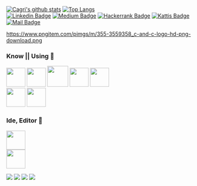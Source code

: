 <!--
      [![Cagri's github stats](https://github-readme-stats.vercel.app/api?username=esencgr&show_icons=true&theme=tokyonight&hide=prs)](https://github.com/esncgr/github-readme-stats)
-->

[![Cagri's github stats](https://github-readme-stats.vercel.app/api?username=esencgr&show_icons=true&theme=tokyonight)](https://github.com/esncgr/github-readme-stats)
[![Top Langs](https://github-readme-stats.vercel.app/api/top-langs/?username=esencgr&langs_count=9&hide=javascript,html,css,assembly&layout=compact&theme=tokyonight)](https://github.com/esencgr/github-readme-stats)   
[![Linkedin Badge](https://img.shields.io/badge/linkedin-blue?style=for-the-badge&logo=linkedin)](https://www.linkedin.com/in/%C3%A7a%C4%9Fr%C4%B1-esen-b0aa93109/) 
[![Medium Badge](https://img.shields.io/badge/medium-gray?style=for-the-badge&logo=Medium)](https://medium.com/cgresen)
[![Hackerrank Badge](https://img.shields.io/badge/hackerrank-black?style=for-the-badge&logo=Hackerrank)](https://www.hackerrank.com/esencgr)
[![Kattis Badge](https://img.shields.io/badge/kattis%20tr%20ranking-darkgreen?style=for-the-badge&logo=Kattis)](https://open.kattis.com/countries/TUR) 
[![Mail Badge](https://img.shields.io/badge/esencgr@gmail.com-c14438?style=for-the-badge&logo=Gmail&logoColor=white&link=mailto:esencgr@gmail.com)](mailto:esencgr@gmail.com)



<!--
      -   I'm currently **#5 in Turkey** on Kattis ICPC Programming Competition. Problem Solving & Algorithm Development.
      -   I’m currently working on **Python · C/C++ · Git · Linux**.
      -   I have knowledge on **Software & Algorithm · Image and Video Processing · Embedded Software.**
      -   I'm developing my skills in **Python** and trending areas such as **Data Analysis · Computer Vision · Machine Learning.**
      -   I'm interested in new jobs such as : **Algorithm Developer · Software Developer · Embedded Software Engineer · Computer Vision Engineer.**
      -->

<!--
      ### I’m currently working on Python, Linux, Fedora, OpenCv, PyQt, PySide, Qt, QML, SQL, Pandas, Matplotlib, Seaborn, PLotly
       <p align="left">
      <img alt="python" src="https://raw.githubusercontent.com/github/explore/80688e429a7d4ef2fca1e82350fe8e3517d3494d/topics/python/python.png" width="40" height="40"/>
      <img  alt="linux" src="https://raw.githubusercontent.com/github/explore/80688e429a7d4ef2fca1e82350fe8e3517d3494d/topics/linux/linux.png" width="40" height="40">
      <img  alt="fedoralinux" src="https://avatars3.githubusercontent.com/u/38725477?s=200&v=4" width="40" height="40" />
      <img alt="opencv" src="https://avatars1.githubusercontent.com/u/5009934?s=200&v=4"  width="40" height="40"/> 
      <img alt="pyqt" src="https://upload.wikimedia.org/wikipedia/commons/thumb/e/e6/Python_and_Qt.svg/160px-Python_and_Qt.svg.png" width="40" height="40"/> 
      <img alt="qt" src="https://raw.githubusercontent.com/github/explore/80688e429a7d4ef2fca1e82350fe8e3517d3494d/topics/qt/qt.png" width="40" height="40"/> 
      <img alt="qml" src="https://avatars2.githubusercontent.com/u/8034039?v=3&s=400.png"  width="40" height="40"/>
      <img alt="SQL" src="https://raw.githubusercontent.com/github/explore/80688e429a7d4ef2fca1e82350fe8e3517d3494d/topics/sql/sql.png" width="40" height="40" />
      <img alt="pandas" src="https://avatars1.githubusercontent.com/u/21206976?s=200&v=4" width="40" height="40" />
      <img alt="matplotlib" src="https://avatars0.githubusercontent.com/u/215947?s=200&v=4" width="40" height="40" />
      <img  alt="seaborn" src="https://raw.githubusercontent.com/mwaskom/seaborn/211cabb09bb9228635bdd80f74f7591d36d7b2a7/doc/_static/logo-wide-lightbg.svg" width="40" height="40">
      <img alt="plotly" src="https://avatars2.githubusercontent.com/u/5997976?s=200&v=4" width="40" height="40" />
      </p>
      ### I’m currently learning CPP, Flask, Tensorflow, Folium, BashProgramming
      <p align="left">
      <img alt="c++" src="https://raw.githubusercontent.com/github/explore/80688e429a7d4ef2fca1e82350fe8e3517d3494d/topics/cpp/cpp.png" width="40" height="40"/> 
      <img alt="Flask"  src="https://raw.githubusercontent.com/pallets/flask/master/docs/_static/flask-logo.png" width="40px" height="40"/>
      <img alt="Tensorflow"  src="https://avatars0.githubusercontent.com/u/15658638?s=200&v=4" width="40px" height="40"/>
      <img alt="folium" src="https://camo.githubusercontent.com/d7a1f81a2ee7576ab86720d9135ab3c915550e3945a7859f1c0300ab22ac1cec/687474703a2f2f707974686f6e2d76697375616c697a6174696f6e2e6769746875622e696f2f666f6c69756d2f5f696d616765732f666f6c69756d5f6c6f676f2e6a7067" width="40" height="40" "Folium" />
      <img alt="BashProgramming"  src="https://avatars0.githubusercontent.com/u/11575812?s=200&v=4" width="40" height="40"/>
      </p>
      ### 📚 Ide, Editor
      <p align="left">
       <img  alt="Visual Studio Code"  src="https://raw.githubusercontent.com/github/explore/80688e429a7d4ef2fca1e82350fe8e3517d3494d/topics/visual-studio-code/visual-studio-code.png" width="40px" height="40"/>
      <img  alt="Jupyter Interactive Notebook "  src="https://avatars1.githubusercontent.com/u/7388996?s=200&v=4" width="40px" height="40"/>
      </p>

-->


<!--
<p align="center">
  <img src="https://devicons.github.io/devicon/devicon.git/icons/python/python-original.svg" alt="python" width="55" height="55"/> 
  <img src="https://devicons.github.io/devicon/devicon.git/icons/c/c-original.svg" alt="c" width="55" height="55"/> 
  <img src="https://devicons.github.io/devicon/devicon.git/icons/cplusplus/cplusplus-original.svg" alt="cplusplus" width="55" height="55"/> 
  <img src="https://www.vectorlogo.zone/logos/git-scm/git-scm-icon.svg" alt="git" width="55" height="55"/> 
  <img src="https://devicons.github.io/devicon/devicon.git/icons/linux/linux-original.svg" alt="linux" width="55" height="55"/> 
  <img src="https://devicons.github.io/devicon/devicon.git/icons/ubuntu/ubuntu-plain.svg" alt="ubuntu" width="55" height="55"/> 
</p>
-->
https://www.pngitem.com/pimgs/m/355-3559358_c-and-c-logo-hd-png-download.png

### Know || Using :brain:

<p align="left">
   <code><a href="https://www.python.org/" target="_blank"><img height="50" src="https://www.vectorlogo.zone/logos/python/python-ar21.svg"></a></code>
   <code><a href="https://isocpp.org/" target="_blank"><img height="50" width="50" src="https://cdn.iconscout.com/icon/free/png-512/c-programming-569564.png"></a></code>
   <code><a href="https://isocpp.org/" target="_blank"><img height="55" width="55" src="https://ih1.redbubble.net/image.416406974.0438/st,small,845x845-pad,1000x1000,f8f8f8.u4.jpg"></a></code>
   <code><a href="https://www.linuxfoundation.org/" target="_blank"><img height="50" src="https://afraaltayer.files.wordpress.com/2014/03/logo-linux.png"></a></code>
   <code><a href="https://git-scm.com/" target="_blank"><img height="50" src="https://www.vectorlogo.zone/logos/git-scm/git-scm-ar21.svg"></a></code>   
   <br>
   <code><a href="https://stackoverflow.com/" target="_blank"><img height="50" src="https://www.vectorlogo.zone/logos/stackoverflow/stackoverflow-ar21.svg"></a></code>
   <code><a href="https://google.com/" target="_blank"><img height="50" src="https://www.vectorlogo.zone/logos/google/google-ar21.svg"></a></code>
</p>

### Ide, Editor :briefcase:
   <code><a href="https://code.visualstudio.com" target="_blank"><img height="50" src="https://www.vectorlogo.zone/logos/visualstudio_code/visualstudio_code-ar21.svg"></a>   </code> 
   <code><a href="https://www.jupyter.org/" target="_blank"><img height="50" src="https://www.vectorlogo.zone/logos/jupyter/jupyter-ar21.svg"></a></code>

<!--
### Learning :computer:
<p align="left">     
      <code><a href="https://www.opencv.org/" target="_blank"><img height="50" src="https://www.vectorlogo.zone/logos/opencv/opencv-ar21.svg"></a></code>
      <code><a href="https://www.selenium.dev/" target="_blank"><img height="50" src="https://seeklogo.com/images/S/selenium-logo-DB9103D7CF-seeklogo.com.png"></a></code>  
      <code><a href="https://pandas.pydata.org/" target="_blank"><img height="50" src="https://upload.wikimedia.org/wikipedia/commons/e/ed/Pandas_logo.svg"></a></code>
      <code><a href="https://www.matplotlib.org/" target="_blank"><img height="50" src="https://matplotlib.org/_static/logo2_compressed.svg"></a></code>
      <code><a href="https://www.numpy.org/" target="_blank"><img height="50" width="50" src="https://user-images.githubusercontent.com/50221806/86498193-96dbe380-bd39-11ea-8adf-35606778f6a9.png"></a></code>
      <code><a href="https://scikit-learn.org/" target="_blank"><img height="50" src="https://upload.wikimedia.org/wikipedia/commons/0/05/Scikit_learn_logo_small.svg"></a></code>
      <code><a href="https://www.tensorflow.org/" target="_blank"><img height="50" src="https://www.vectorlogo.zone/logos/tensorflow/tensorflow-ar21.svg"></a></code>
      <code><a href="https://keras.io/" target="_blank"><img height="45" src="https://keras.io/img/logo.png"></a></code>
      <code><a href="https://www.sqlite.org/index.html" target="_blank"><img height="50" src="https://www.vectorlogo.zone/logos/sqlite/sqlite-ar21.svg"></a></code>
</p>
-->


[![](https://github-readme-stats.vercel.app/api/pin/?username=esencgr&repo=Python_Basic_Data_Projects&about=v1)](https://github.com/esencgr/Python_Basic_Data_Projects)
[![](https://github-readme-stats.vercel.app/api/pin/?username=esencgr&repo=Cpp_Arduino_Basics_and_Projects&about=v1)](https://github.com/esencgr/Cpp_Arduino_Basics_and_Projects)
[![](https://github-readme-stats.vercel.app/api/pin/?username=esencgr&repo=Matlab_Image_Processing_Projects&about=v1)](https://github.com/esencgr/Matlab_Image_Processing_Projects)
[![](https://github-readme-stats.vercel.app/api/pin/?username=esencgr&repo=Introduction_to_Statistics&about=v0)](https://github.com/esencgr/Introduction_to_Statistics)

